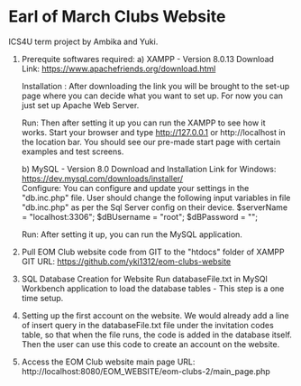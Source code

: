 # Earl of March Clubs Website

ICS4U term project by Ambika and Yuki.

1. Prerequite softwares required: 
    a) XAMPP - Version 8.0.13
    Download Link: https://www.apachefriends.org/download.html 

    Installation : After downloading the link you will be brought to the set-up page where you can decide what you want to set up. For now you can just set up Apache Web Server. 
    
    Run: Then after setting it up you can run the XAMPP to see how it works. Start your browser and type http://127.0.0.1 or http://localhost in the location bar. You should see our pre-made start page with certain examples and test screens.


    b) MySQL - Version 8.0
    Download and Installation Link for Windows: https://dev.mysql.com/downloads/installer/   
    Configure: You can configure and update your settings in the "db.inc.php" file. 
    User should change the following input variables in file "db.inc.php" as per the Sql Server config on their device.
        $serverName = "localhost:3306";
        $dBUsername = "root";
        $dBPassword = "";
      
    Run: After setting it up, you can run the MySQL application.

2. Pull EOM Club website code from GIT to the "htdocs" folder of XAMPP
    GIT URL: https://github.com/yki1312/eom-clubs-website 

3. SQL Database Creation for Website
    Run databaseFile.txt in MySQl Workbench application to load the database tables - This step is a one time setup.

4. Setting up the first account on the website. 
    We would already add a line of insert query in the databaseFile.txt file under the invitation codes table, so that when the file runs, the code is added in the database itself. Then the user can use this code to create an account on the website. 

5. Access the EOM Club website main page
   URL: http://localhost:8080/EOM_WEBSITE/eom-clubs-2/main_page.php 

